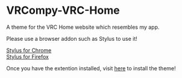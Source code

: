# VRCompy-VRC-Home
A theme for the VRC Home website which resembles my app.

Please use a browser addon such as Stylus to use it!

<a href="https://chrome.google.com/webstore/detail/stylus/clngdbkpkpeebahjckkjfobafhncgmne?hl=en">
    Stylus for Chrome
</a>
</br>
<a href="https://addons.mozilla.org/en-CA/firefox/addon/styl-us/">
    Stylus for Firefox
</a>

Once you have the extention installed, visit <a href="https://vrsquid.github.io/VRCompy-VRC-Home/VRCompyTheme.user.css">here</a> to install the theme!
